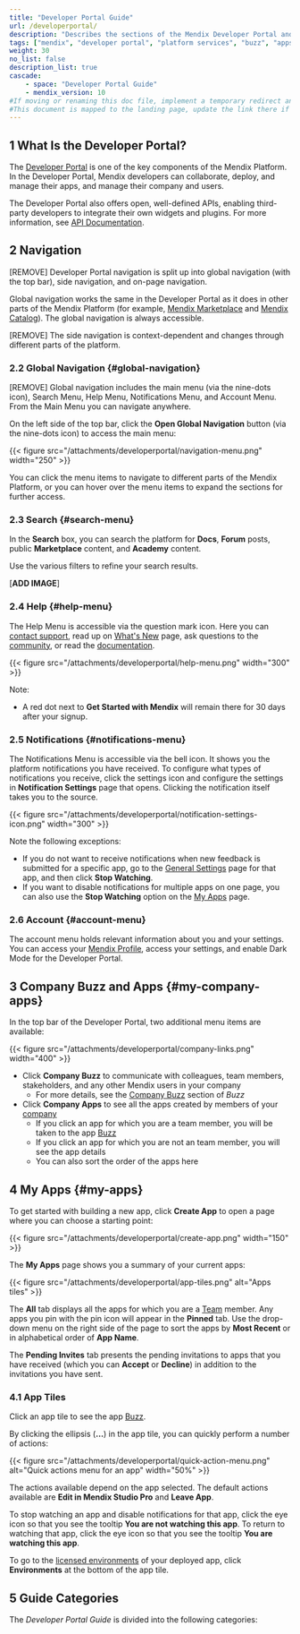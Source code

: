 ```yaml
---
title: "Developer Portal Guide"
url: /developerportal/
description: "Describes the sections of the Mendix Developer Portal and links to more detailed documents in the guide."
tags: ["mendix", "developer portal", "platform services", "buzz", "apps", "community", "marketplace", "academy", "forum", "docs", "documentation"]
weight: 30
no_list: false
description_list: true
cascade:
    - space: "Developer Portal Guide"
    - mendix_version: 10
#If moving or renaming this doc file, implement a temporary redirect and let the respective team know they should update the URL in the product. See Mapping to Products for more details.
#This document is mapped to the landing page, update the link there if renaming or moving the doc file.
---
```


## 1 What Is the Developer Portal?

The [Developer Portal](http://sprintr.home.mendix.com) is one of the key components of the Mendix Platform. In the Developer Portal, Mendix developers can collaborate, deploy, and manage their apps, and manage their company and users. 

The Developer Portal also offers open, well-defined APIs, enabling third-party developers to integrate their own widgets and plugins. For more information, see [API Documentation](/apidocs-mxsdk/apidocs/).

## 2 Navigation

[REMOVE] Developer Portal navigation is split up into global navigation (with the top bar), side navigation, and on-page navigation. 

Global navigation works the same in the Developer Portal as it does in other parts of the Mendix Platform (for example, [Mendix Marketplace](/appstore/) and [Mendix Catalog](/catalog/)). The global navigation is always accessible. 

[REMOVE] The side navigation is context-dependent and changes through different parts of the platform.

### 2.2 Global Navigation {#global-navigation}

[REMOVE] Global navigation includes the main menu (via the nine-dots icon), Search Menu, Help Menu, Notifications Menu, and Account Menu. From the Main Menu you can navigate anywhere. 

On the left side of the top bar, click the **Open Global Navigation** button (via the nine-dots icon) to access the main menu:

{{< figure src="/attachments/developerportal/navigation-menu.png" width="250" >}}

You can click the menu items to navigate to different parts of the Mendix Platform, or you can hover over the menu items to expand the sections for further access.

### 2.3 Search {#search-menu}

In the **Search** box, you can search the platform for **Docs**, **Forum** posts, public **Marketplace** content, and **Academy** content.

Use the various filters to refine your search results.

[**ADD IMAGE**]

### 2.4 Help {#help-menu}

The Help Menu is accessible via the question mark icon. Here you can [contact support](/developerportal/support), read up on [What's New](https://www.mendix.com/releases/) page, ask questions to the [community](/developerportal/community-tools/mendix-forum/#questions-tab), or read the [documentation](/).

{{< figure src="/attachments/developerportal/help-menu.png" width="300" >}}

Note:
* A red dot next to **Get Started with Mendix** will remain there for 30 days after your signup.

### 2.5 Notifications {#notifications-menu}

The Notifications Menu is accessible via the bell icon. It shows you the platform notifications you have received. To configure what types of notifications you receive, click the settings icon and configure the settings in **Notification Settings** page that opens. Clicking the notification itself takes you to the source.

{{< figure src="/attachments/developerportal/notification-settings-icon.png" width="300" >}}

Note the following exceptions:
* If you do not want to receive notifications when new feedback is submitted for a specific app, go to the [General Settings](/developerportal/collaborate/general-settings/) page for that app, and then click **Stop Watching**.
* If you want to disable notifications for multiple apps on one page, you can also use the **Stop Watching** option on the [My Apps](#my-apps) page.

### 2.6 Account {#account-menu}

The account menu holds relevant information about you and your settings. You can access your [Mendix Profile](/developerportal/community-tools/mendix-profile/), access your settings, and enable Dark Mode for the Developer Portal.

## 3 Company Buzz and Apps {#my-company-apps}

In the top bar of the Developer Portal, two additional menu items are available: 

{{< figure src="/attachments/developerportal/company-links.png" width="400" >}}

* Click **Company Buzz** to communicate with colleagues, team members, stakeholders, and any other Mendix users in your company
    * For more details, see the [Company Buzz](/developerportal/general/buzz/#company-buzz) section of *Buzz*
* Click **Company Apps** to see all the apps created by members of your [company](/control-center/#company)
    * If you click an app for which you are a team member, you will be taken to the app [Buzz](/developerportal/general/buzz/#app-buzz)
    * If you click an app for which you are not an team member, you will see the app details
    * You can also sort the order of the apps here

## 4 My Apps {#my-apps}

To get started with building a new app, click **Create App** to open a page where you can choose a starting point:

{{< figure src="/attachments/developerportal/create-app.png" width="150" >}}

The **My Apps** page shows you a summary of your current apps:

{{< figure src="/attachments/developerportal/app-tiles.png" alt="Apps tiles" >}}

The **All** tab displays all the apps for which you are a [Team](/developerportal/general/team/) member. Any apps you pin with the pin icon will appear in the **Pinned** tab. Use the drop-down menu on the right side of the page to sort the apps by **Most Recent** or in alphabetical order of **App Name**.

The **Pending Invites** tab presents the pending invitations to apps that you have received (which you can **Accept** or **Decline**) in addition to the invitations you have sent. 

### 4.1 App Tiles

Click an app tile to see the app [Buzz](/developerportal/general/buzz/#app-buzz).

By clicking the ellipsis (**…**) in the app tile, you can quickly perform a number of actions:

{{< figure src="/attachments/developerportal/quick-action-menu.png" alt="Quick actions menu for an app" width="50%" >}}

The actions available depend on the app selected. The default actions available are **Edit in Mendix Studio Pro** and **Leave App**.

To stop watching an app and disable notifications for that app, click the eye icon so that you see the tooltip **You are not watching this app**. To return to watching that app, click the eye icon so that you see the tooltip **You are watching this app**.

To go to the [licensed environments](/developerportal/deploy/environments/) of your deployed app, click **Environments** at the bottom of the app tile.

## 5 Guide Categories

The *Developer Portal Guide* is divided into the following categories:
